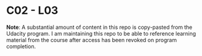# C02 - L03

**Note**: A substantial amount of content in this repo is copy-pasted from the Udacity program. I am maintaining this repo to be able to reference learning material from the course after access has been revoked on program completion.
